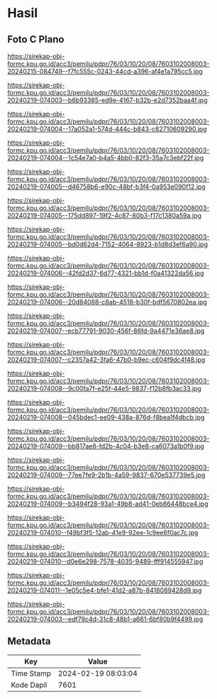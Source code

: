 # Hasil

## Foto C Plano

https://sirekap-obj-formc.kpu.go.id/acc3/pemilu/pdpr/76/03/10/20/08/7603102008003-20240215-084749--f7fc555c-0243-44cd-a396-af4e1a795cc5.jpg

https://sirekap-obj-formc.kpu.go.id/acc3/pemilu/pdpr/76/03/10/20/08/7603102008003-20240219-074003--b6b93385-ed9e-4167-b32b-e2d7352baa4f.jpg

https://sirekap-obj-formc.kpu.go.id/acc3/pemilu/pdpr/76/03/10/20/08/7603102008003-20240219-074004--17a052a1-574d-444c-b843-c82710609290.jpg

https://sirekap-obj-formc.kpu.go.id/acc3/pemilu/pdpr/76/03/10/20/08/7603102008003-20240219-074004--1c54e7a0-b4a5-4bb0-82f3-35a7c3ebf22f.jpg

https://sirekap-obj-formc.kpu.go.id/acc3/pemilu/pdpr/76/03/10/20/08/7603102008003-20240219-074005--d46758b6-e90c-48bf-b3f4-0a953e090f12.jpg

https://sirekap-obj-formc.kpu.go.id/acc3/pemilu/pdpr/76/03/10/20/08/7603102008003-20240219-074005--175dd897-19f2-4c87-80b3-f17c1380a59a.jpg

https://sirekap-obj-formc.kpu.go.id/acc3/pemilu/pdpr/76/03/10/20/08/7603102008003-20240219-074005--bd0d62d4-7152-4064-8923-b1d8d3ef6a90.jpg

https://sirekap-obj-formc.kpu.go.id/acc3/pemilu/pdpr/76/03/10/20/08/7603102008003-20240219-074006--42fd2d37-6d77-4321-bb1d-f0a41322da56.jpg

https://sirekap-obj-formc.kpu.go.id/acc3/pemilu/pdpr/76/03/10/20/08/7603102008003-20240219-074006--20d84088-c8ab-4518-b30f-bdf5670802ea.jpg

https://sirekap-obj-formc.kpu.go.id/acc3/pemilu/pdpr/76/03/10/20/08/7603102008003-20240219-074007--ecb77791-9030-456f-86fd-9a4471e36ae8.jpg

https://sirekap-obj-formc.kpu.go.id/acc3/pemilu/pdpr/76/03/10/20/08/7603102008003-20240219-074007--c2357a42-3fa6-47b0-b9ec-c604f9dc4f48.jpg

https://sirekap-obj-formc.kpu.go.id/acc3/pemilu/pdpr/76/03/10/20/08/7603102008003-20240219-074008--9c00fa7f-e25f-44e5-9837-f12b8fb3ac33.jpg

https://sirekap-obj-formc.kpu.go.id/acc3/pemilu/pdpr/76/03/10/20/08/7603102008003-20240219-074008--045bdec1-ee09-438a-876d-f8bea1f4dbcb.jpg

https://sirekap-obj-formc.kpu.go.id/acc3/pemilu/pdpr/76/03/10/20/08/7603102008003-20240219-074009--bb817ae8-fd2b-4c04-b3e8-ca6073a1b0f9.jpg

https://sirekap-obj-formc.kpu.go.id/acc3/pemilu/pdpr/76/03/10/20/08/7603102008003-20240219-074009--77ee7fe9-2b1b-4a59-9837-670e537739e5.jpg

https://sirekap-obj-formc.kpu.go.id/acc3/pemilu/pdpr/76/03/10/20/08/7603102008003-20240219-074009--b3494f28-93a1-49b8-ad41-0eb86448bce4.jpg

https://sirekap-obj-formc.kpu.go.id/acc3/pemilu/pdpr/76/03/10/20/08/7603102008003-20240219-074010--f49bf3f5-12ab-41e9-92ee-1c9ee6f0ac7c.jpg

https://sirekap-obj-formc.kpu.go.id/acc3/pemilu/pdpr/76/03/10/20/08/7603102008003-20240219-074010--d0e6e298-7578-4035-9489-fff914555947.jpg

https://sirekap-obj-formc.kpu.go.id/acc3/pemilu/pdpr/76/03/10/20/08/7603102008003-20240219-074011--1e05c5e4-bfe1-41d2-a87b-8418089428d9.jpg

https://sirekap-obj-formc.kpu.go.id/acc3/pemilu/pdpr/76/03/10/20/08/7603102008003-20240219-074003--edf79c4d-31c8-48b1-a661-6bf80b9f4499.jpg


## Metadata

| Key        | Value               |
| ---------- | ------------------- |
| Time Stamp | 2024-02-19 08:03:04 |
| Kode Dapil | 7601                |



